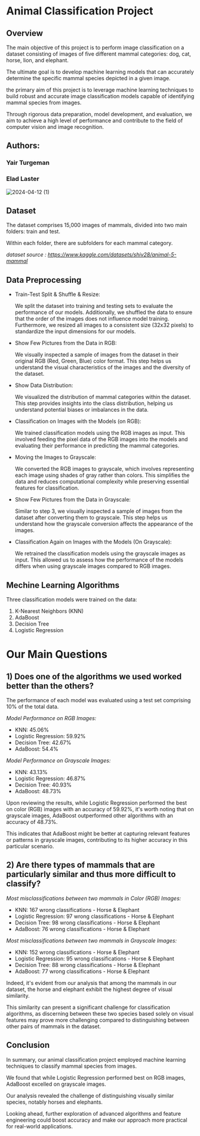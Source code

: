 # Animal Classification Project

## Overview

The main objective of this project is to perform image classification on a dataset consisting of images of five different mammal categories: dog, cat, horse, lion, and elephant.

The ultimate goal is to develop machine learning models that can accurately determine the specific mammal species depicted in a given image.

the primary aim of this project is to leverage machine learning techniques to build robust and accurate image classification models capable of identifying mammal species from images.

Through rigorous data preparation, model development, and evaluation, we aim to achieve a high level of performance and contribute to the field of computer vision and image recognition.

## Authors:

### Yair Turgeman
### Elad Laster

![2024-04-12 (1)](https://github.com/EladLaster/Animal_Classification/assets/118683420/ec5f73ed-0eb3-44cf-9eb3-3c2e076bc09e)


## Dataset
The dataset comprises 15,000 images of mammals, divided into two main folders: train and test.

Within each folder, there are subfolders for each mammal category.

*dataset source : https://www.kaggle.com/datasets/shiv28/animal-5-mammal*

## Data Preprocessing
* Train-Test Split & Shuffle & Resize:

  We split the dataset into training and testing sets to evaluate the performance of our models.
  Additionally, we shuffled the data to ensure that the order of the images does not influence model training.
  Furthermore, we resized all images to a consistent size (32x32 pixels) to standardize the input dimensions for our models.

* Show Few Pictures from the Data in RGB:

  We visually inspected a sample of images from the dataset in their original RGB (Red, Green, Blue) color format. This step helps us understand the visual characteristics of the images and the diversity    of the dataset.

* Show Data Distribution:

  We visualized the distribution of mammal categories within the dataset. This step provides insights into the class distribution, helping us understand potential biases or imbalances in the data.

* Classification on Images with the Models (on RGB):

  We trained classification models using the RGB images as input. This involved feeding the pixel data of the RGB images into the models and evaluating their performance in predicting the mammal   categories.

* Moving the Images to Grayscale:

  We converted the RGB images to grayscale, which involves representing each image using shades of gray rather than colors. This simplifies the data and reduces computational complexity while preserving     essential features for classification.

* Show Few Pictures from the Data in Grayscale:

  Similar to step 3, we visually inspected a sample of images from the dataset after converting them to grayscale. This step helps us understand how the grayscale conversion affects the appearance of the    images.

* Classification Again on Images with the Models (On Grayscale):

  We retrained the classification models using the grayscale images as input. This allowed us to assess how the performance of the models differs when using grayscale images compared to RGB images.

## Mechine Learning Algorithms
Three classification models were trained on the data:

1) K-Nearest Neighbors (KNN)
2) AdaBoost
3) Decision Tree
4) Logistic Regression

# Our Main Questions

## 1) Does one of the algorithms we used worked better than the others?
The performance of each model was evaluated using a test set comprising 10% of the total data.

*Model Performance on RGB Images:*

* KNN: 45.06%
* Logistic Regression: 59.92%
* Decision Tree: 42.67%
* AdaBoost: 54.4%

*Model Performance on Grayscale Images:*

* KNN: 43.13%
* Logistic Regression: 46.87%
* Decision Tree: 40.93%
* AdaBoost: 48.73%

Upon reviewing the results, while Logistic Regression performed the best on color (RGB) images with an accuracy of 59.92%, it's worth noting that on grayscale images, AdaBoost outperformed other algorithms with an accuracy of 48.73%.

This indicates that AdaBoost might be better at capturing relevant features or patterns in grayscale images, contributing to its higher accuracy in this particular scenario.

## 2) Are there types of mammals that are particularly similar and thus more difficult to classify?
*Most misclassifications between two mammals in Color (RGB) Images:*

* KNN: 167 wrong classifications - Horse & Elephant
* Logistic Regression: 97 wrong classifications - Horse & Elephant
* Decision Tree: 98 wrong classifications - Horse & Elephant
* AdaBoost: 76 wrong classifications - Horse & Elephant

*Most misclassifications between two mammals in Grayscale Images:*

* KNN: 152 wrong classifications - Horse & Elephant
* Logistic Regression: 95 wrong classifications - Horse & Elephant
* Decision Tree: 88 wrong classifications - Horse & Elephant
* AdaBoost: 77 wrong classifications - Horse & Elephant

Indeed, it's evident from our analysis that among the mammals in our dataset, the horse and elephant exhibit the highest degree of visual similarity.

This similarity can present a significant challenge for classification algorithms, as discerning between these two species based solely on visual features may prove more challenging compared to distinguishing between other pairs of mammals in the dataset.


## Conclusion

In summary, our animal classification project employed machine learning techniques to classify mammal species from images.

We found that while Logistic Regression performed best on RGB images, AdaBoost excelled on grayscale images.

Our analysis revealed the challenge of distinguishing visually similar species, notably horses and elephants.

Looking ahead, further exploration of advanced algorithms and feature engineering could boost accuracy and make our approach more practical for real-world applications.
